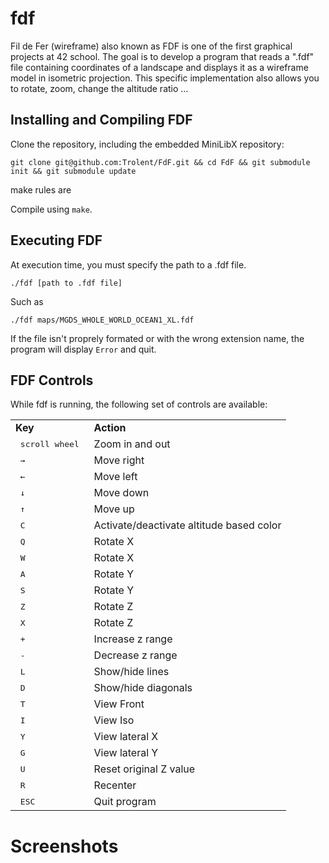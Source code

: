 # fdf

Fil de Fer (wireframe) also known as FDF is one of the first graphical projects at 42 school. The goal is to develop a program that reads a ".fdf" file containing coordinates of a landscape and displays it as a wireframe model in isometric projection. This specific implementation also allows you to rotate, zoom, change the altitude ratio ...


## Installing and Compiling FDF

Clone the repository, including the embedded MiniLibX repository:
```shell
git clone git@github.com:Trolent/FdF.git && cd FdF && git submodule init && git submodule update
```

make rules are

Compile using ```make```.

## Executing FDF

At execution time, you must specify the path to a .fdf file.

```shell
./fdf [path to .fdf file]
```

Such as

```shell
./fdf maps/MGDS_WHOLE_WORLD_OCEAN1_XL.fdf
```

If the file isn't proprely formated or with the wrong extension name, the program will display ```Error``` and quit. 

## FDF Controls

While fdf is running, the following set of controls are available:

<table>
  <tr><td><strong>Key</strong></td><td><strong>Action</strong></td></tr>
  <tr><td><kbd>&nbsp;scroll wheel&nbsp;</kbd></td><td>Zoom in and out</td></tr>
  <tr><td><kbd>&nbsp;→&nbsp;</kbd></td><td>Move right</td></tr>
  <tr><td><kbd>&nbsp;←&nbsp;</kbd></td><td>Move left</td></tr>
  <tr><td><kbd>&nbsp;↓&nbsp;</kbd></td><td>Move down</td></tr>
  <tr><td><kbd>&nbsp;↑&nbsp;</kbd></td><td>Move up</td></tr>
  <tr><td><kbd>&nbsp;C&nbsp;</kbd></td><td>Activate/deactivate altitude based color</td></tr>
  <tr><td><kbd>&nbsp;Q&nbsp;</kbd></td><td>Rotate X</td></tr>
  <tr><td><kbd>&nbsp;W&nbsp;</kbd></td><td>Rotate X</td></tr>
  <tr><td><kbd>&nbsp;A&nbsp;</kbd></td><td>Rotate Y</td></tr>
  <tr><td><kbd>&nbsp;S&nbsp;</kbd></td><td>Rotate Y</td></tr>
  <tr><td><kbd>&nbsp;Z&nbsp;</kbd></td><td>Rotate Z</td></tr>
  <tr><td><kbd>&nbsp;X&nbsp;</kbd></td><td>Rotate Z</td></tr>
  <tr><td><kbd>&nbsp;+&nbsp;</kbd></td><td>Increase z range</td></tr>
  <tr><td><kbd>&nbsp;-&nbsp;</kbd></td><td>Decrease z range</td></tr>
  <tr><td><kbd>&nbsp;L&nbsp;</kbd></td><td>Show/hide lines</td></tr>
  <tr><td><kbd>&nbsp;D&nbsp;</kbd></td><td>Show/hide diagonals</td></tr>
  <tr><td><kbd>&nbsp;T&nbsp;</kbd></td><td>View Front</td></tr>
  <tr><td><kbd>&nbsp;I&nbsp;</kbd></td><td>View Iso</td></tr>
  <tr><td><kbd>&nbsp;Y&nbsp;</kbd></td><td>View lateral X</td></tr>
  <tr><td><kbd>&nbsp;G&nbsp;</kbd></td><td>View lateral Y</td></tr>
  <tr><td><kbd>&nbsp;U&nbsp;</kbd></td><td>Reset original Z value</td></tr>
  <tr><td><kbd>&nbsp;R&nbsp;</kbd></td><td>Recenter</td></tr>
  <tr><td><kbd>&nbsp;ESC&nbsp;</kbd></td><td>Quit program</td></tr>
</table>

# Screenshots
